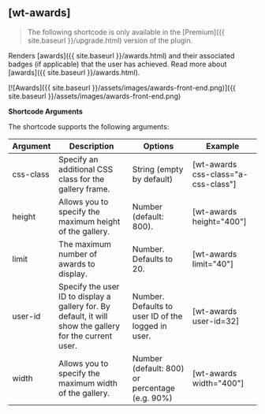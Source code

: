## [wt-awards]

> The following shortcode is only available in the [Premium]({{ site.baseurl }}/upgrade.html) version of the plugin.

Renders [awards]({{ site.baseurl }}/awards.html) and their associated badges (if applicable) that the user has achieved. Read more about [awards]({{ site.baseurl }}/awards.html).

[![Awards]({{ site.baseurl }}/assets/images/awards-front-end.png)]({{ site.baseurl }}/assets/images/awards-front-end.png)

**Shortcode Arguments**
 
The shortcode supports the following arguments:
 
| Argument | Description | Options | Example |
|--|--|--|--|
|css-class	|Specify an additional CSS class for the gallery frame.	|String (empty by default)	|[wt-awards css-class="a-css-class"]
|height	|Allows you to specify the maximum height of the gallery.|	Number (default: 800).|	[wt-awards height="400"]
|limit|	The maximum number of awards to display.	|Number. Defaults to 20.|	[wt-awards limit="40"]
|user-id|	Specify the user ID to display a gallery for. By default, it will show the gallery for the current user.	|Number. Defaults to user ID of the logged in user.	|[wt-awards user-id=32]
|width	|Allows you to specify the maximum width of the gallery.|	Number (default: 800) or percentage (e.g. 90%)|	[wt-awards width="400"]|